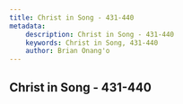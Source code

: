 ```yaml
---
title: Christ in Song - 431-440
metadata:
    description: Christ in Song - 431-440
    keywords: Christ in Song, 431-440
    author: Brian Onang'o
---
```



## Christ in Song - 431-440
  